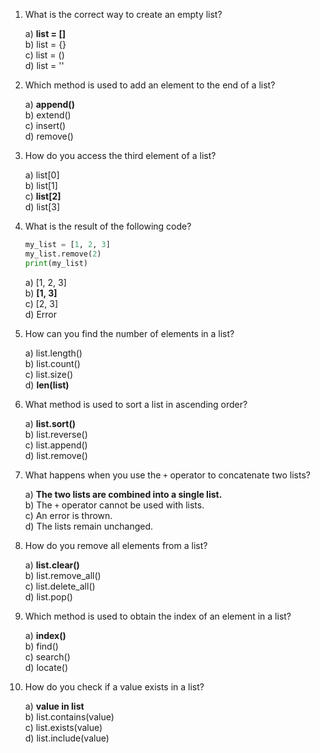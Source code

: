 1. What is the correct way to create an empty list?

   a) **list = []**  
   b) list = {}  
   c) list = ()  
   d) list = ''  

2. Which method is used to add an element to the end of a list?

   a) **append()**  
   b) extend()  
   c) insert()  
   d) remove()  

3. How do you access the third element of a list?

   a) list[0]  
   b) list[1]  
   c) **list[2]**  
   d) list[3]  

4. What is the result of the following code?
   ```py
   my_list = [1, 2, 3]
   my_list.remove(2)
   print(my_list)
   ```

   a) [1, 2, 3]  
   b) **[1, 3]**  
   c) [2, 3]  
   d) Error  

5. How can you find the number of elements in a list?

   a) list.length()  
   b) list.count()  
   c) list.size()  
   d) **len(list)**  

6. What method is used to sort a list in ascending order?

   a) **list.sort()**  
   b) list.reverse()  
   c) list.append()  
   d) list.remove()  

7. What happens when you use the `+` operator to concatenate two lists?

   a) **The two lists are combined into a single list.**  
   b) The `+` operator cannot be used with lists.  
   c) An error is thrown.  
   d) The lists remain unchanged.  

8. How do you remove all elements from a list?

   a) **list.clear()**  
   b) list.remove_all()  
   c) list.delete_all()  
   d) list.pop()  

9. Which method is used to obtain the index of an element in a list?

   a) **index()**  
   b) find()  
   c) search()  
   d) locate()  

10. How do you check if a value exists in a list?

    a) **value in list**  
    b) list.contains(value)  
    c) list.exists(value)  
    d) list.include(value)  
